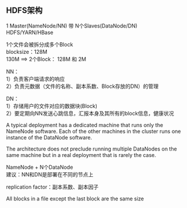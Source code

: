 ## HDFS架构

1 Master(NameNode/NN)  带 N个Slaves(DataNode/DN)  
HDFS/YARN/HBase  

1个文件会被拆分成多个Block  
blocksize：128M  
130M ==> 2个Block： 128M 和 2M  

NN：  
1）负责客户端请求的响应  
2）负责元数据（文件的名称、副本系数、Block存放的DN）的管理  

DN：  
1）存储用户的文件对应的数据块(Block)  
2）要定期向NN发送心跳信息，汇报本身及其所有的block信息，健康状况  

A typical deployment has a dedicated machine that runs only the NameNode software. 
Each of the other machines in the cluster runs one instance of the DataNode software.

The architecture does not preclude running multiple DataNodes on the same machine 
but in a real deployment that is rarely the case.

NameNode + N个DataNode  
建议：NN和DN是部署在不同的节点上


replication factor：副本系数、副本因子

All blocks in a file except the last block are the same size

